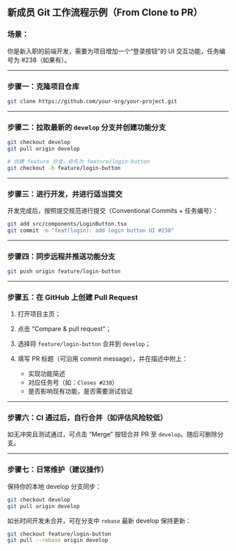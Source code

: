 ## 新成员 Git 工作流程示例（From Clone to PR）

### 场景：

你是新入职的前端开发，需要为项目增加一个“登录按钮”的 UI 交互功能，任务编号为 #238（如果有）。

---

### 步骤一：克隆项目仓库

```bash
git clone https://github.com/your-org/your-project.git
```

---

### 步骤二：拉取最新的 `develop` 分支并创建功能分支

```bash
git checkout develop
git pull origin develop

# 创建 feature 分支，命名为 feature/login-button
git checkout -b feature/login-button
```

---

### 步骤三：进行开发，并进行适当提交

开发完成后，按照提交规范进行提交（Conventional Commits + 任务编号）：

```bash
git add src/components/LoginButton.tsx
git commit -m "feat(login): add login button UI #238"
```

---

### 步骤四：同步远程并推送功能分支

```bash
git push origin feature/login-button
```

---

### 步骤五：在 GitHub 上创建 Pull Request

1. 打开项目主页；
2. 点击 “Compare & pull request”；
3. 选择将 `feature/login-button` 合并到 `develop`；
4. 填写 PR 标题（可沿用 commit message），并在描述中附上：

   * 实现功能简述
   * 对应任务号（如：`Closes #238`）
   * 是否影响现有功能，是否需要测试验证

---

### 步骤六：CI 通过后，自行合并（如评估风险较低）

如无冲突且测试通过，可点击 “Merge” 按钮合并 PR 至 `develop`。随后可删除分支。

---

### 步骤七：日常维护（建议操作）

保持你的本地 develop 分支同步：

```bash
git checkout develop
git pull origin develop
```

如长时间开发未合并，可在分支中 `rebase` 最新 develop 保持更新：

```bash
git checkout feature/login-button
git pull --rebase origin develop
```
